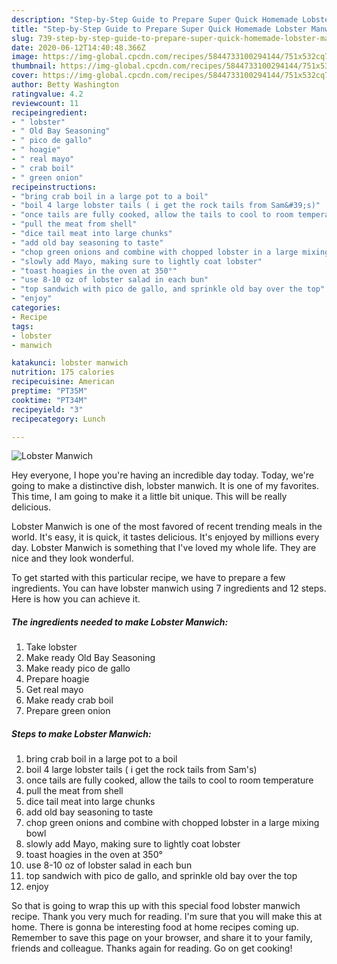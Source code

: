 ```yaml
---
description: "Step-by-Step Guide to Prepare Super Quick Homemade Lobster Manwich"
title: "Step-by-Step Guide to Prepare Super Quick Homemade Lobster Manwich"
slug: 739-step-by-step-guide-to-prepare-super-quick-homemade-lobster-manwich
date: 2020-06-12T14:40:48.366Z
image: https://img-global.cpcdn.com/recipes/5844733100294144/751x532cq70/lobster-manwich-recipe-main-photo.jpg
thumbnail: https://img-global.cpcdn.com/recipes/5844733100294144/751x532cq70/lobster-manwich-recipe-main-photo.jpg
cover: https://img-global.cpcdn.com/recipes/5844733100294144/751x532cq70/lobster-manwich-recipe-main-photo.jpg
author: Betty Washington
ratingvalue: 4.2
reviewcount: 11
recipeingredient:
- " lobster"
- " Old Bay Seasoning"
- " pico de gallo"
- " hoagie"
- " real mayo"
- " crab boil"
- " green onion"
recipeinstructions:
- "bring crab boil in a large pot to a boil"
- "boil 4 large lobster tails ( i get the rock tails from Sam&#39;s)"
- "once tails are fully cooked, allow the tails to cool to room temperature"
- "pull the meat from shell"
- "dice tail meat into large chunks"
- "add old bay seasoning to taste"
- "chop green onions and combine with chopped lobster in a large mixing bowl"
- "slowly add Mayo, making sure to lightly coat lobster"
- "toast hoagies in the oven at 350°"
- "use 8-10 oz of lobster salad in each bun"
- "top sandwich with pico de gallo, and sprinkle old bay over the top"
- "enjoy"
categories:
- Recipe
tags:
- lobster
- manwich

katakunci: lobster manwich 
nutrition: 175 calories
recipecuisine: American
preptime: "PT35M"
cooktime: "PT34M"
recipeyield: "3"
recipecategory: Lunch

---
```



![Lobster Manwich](https://img-global.cpcdn.com/recipes/5844733100294144/751x532cq70/lobster-manwich-recipe-main-photo.jpg)

Hey everyone, I hope you're having an incredible day today. Today, we're going to make a distinctive dish, lobster manwich. It is one of my favorites. This time, I am going to make it a little bit unique. This will be really delicious.



Lobster Manwich is one of the most favored of recent trending meals in the world. It's easy, it is quick, it tastes delicious. It's enjoyed by millions every day. Lobster Manwich is something that I've loved my whole life. They are nice and they look wonderful.


To get started with this particular recipe, we have to prepare a few ingredients. You can have lobster manwich using 7 ingredients and 12 steps. Here is how you can achieve it.

<!--inarticleads1-->

##### The ingredients needed to make Lobster Manwich:

1. Take  lobster
1. Make ready  Old Bay Seasoning
1. Make ready  pico de gallo
1. Prepare  hoagie
1. Get  real mayo
1. Make ready  crab boil
1. Prepare  green onion




<!--inarticleads2-->

##### Steps to make Lobster Manwich:

1. bring crab boil in a large pot to a boil
1. boil 4 large lobster tails ( i get the rock tails from Sam&#39;s)
1. once tails are fully cooked, allow the tails to cool to room temperature
1. pull the meat from shell
1. dice tail meat into large chunks
1. add old bay seasoning to taste
1. chop green onions and combine with chopped lobster in a large mixing bowl
1. slowly add Mayo, making sure to lightly coat lobster
1. toast hoagies in the oven at 350°
1. use 8-10 oz of lobster salad in each bun
1. top sandwich with pico de gallo, and sprinkle old bay over the top
1. enjoy




So that is going to wrap this up with this special food lobster manwich recipe. Thank you very much for reading. I'm sure that you will make this at home. There is gonna be interesting food at home recipes coming up. Remember to save this page on your browser, and share it to your family, friends and colleague. Thanks again for reading. Go on get cooking!
